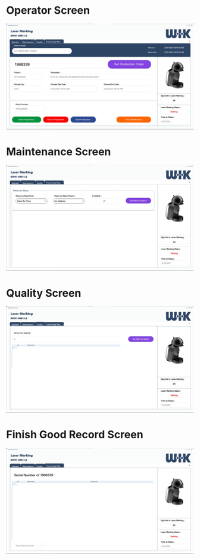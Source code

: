 # Operator Screen

![Operator Screen](./Images/Operator.jpg)

# Maintenance Screen

![Maintenance Screen](./Images/Maintenance.jpg)

# Quality Screen

![Quality Screen](./Images/Quality.jpg)

# Finish Good Record Screen

![FGR Screen](./Images/FGR.jpg)